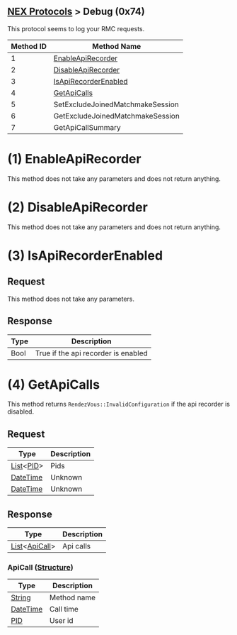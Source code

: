 [NEX Protocols](NEX-Protocols.md) > Debug (0x74)
---

This protocol seems to log your RMC requests.

| Method ID | Method Name |
| --- | --- |
| 1 | [EnableApiRecorder](#1-enableapirecorder) |
| 2 | [DisableApiRecorder](#2-disableapirecorder) |
| 3 | [IsApiRecorderEnabled](#3-isapirecorderenabled) |
| 4 | [GetApiCalls](#4-getapicalls) |
| 5 | SetExcludeJoinedMatchmakeSession |
| 6 | GetExcludeJoinedMatchmakeSession |
| 7 | GetApiCallSummary |

# (1) EnableApiRecorder
This method does not take any parameters and does not return anything.

# (2) DisableApiRecorder
This method does not take any parameters and does not return anything.

# (3) IsApiRecorderEnabled
## Request
This method does not take any parameters.

## Response
| Type | Description |
| --- | --- |
| Bool | True if the api recorder is enabled |

# (4) GetApiCalls
This method returns `RendezVous::InvalidConfiguration` if the api recorder is disabled.

## Request
| Type | Description |
| --- | --- |
| [List]&lt;[PID]&gt; | Pids |
| [DateTime] | Unknown |
| [DateTime] | Unknown |

## Response
| Type | Description |
| --- | --- |
| [List]&lt;[ApiCall](#apicall-structure)&gt; | Api calls |

### ApiCall ([Structure])
| Type | Description |
| --- | --- |
| [String] | Method name |
| [DateTime] | Call time |
| [PID] | User id |

[Result]: NEX-Common-Types.md#result
[String]: NEX-Common-Types.md#string
[Buffer]: NEX-Common-Types.md#buffer
[qBuffer]: NEX-Common-Types.md#qbuffer
[List]: NEX-Common-Types.md#list
[Map]: NEX-Common-Types.md#map
[DateTime]: NEX-Common-Types.md#datetime
[Structure]: NEX-Common-Types.md#structure
[Data]: NEX-Common-Types.md#anydataholder
[PID]: NEX-Common-Types.md#pid
[ResultRange]: NEX-Common-Types.md#resultrange-structure